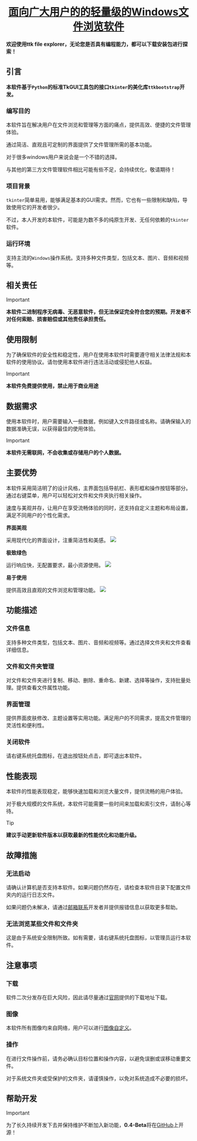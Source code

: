 <h1 align="center"><img src="./images/icon.png" alt=""/><a href="https://pyheight.github.io/ttk-file-explorer/">面向广大用户的的轻量级的Windows文件浏览软件</a></h1>

**欢迎使用ttk file explorer，无论您是否具有编程能力，都可以下载安装包进行探索！**

## 引言

**本软件基于`Python`的标准TkGUI工具包的接口`tkinter`的美化库`ttkbootstrap`开发。**

### 编写目的

本软件旨在解决用户在文件浏览和管理等方面的痛点，提供高效、便捷的文件管理体验。

通过简洁、直观且可定制的界面提供了文件管理所需的基本功能。

对于很多windows用户来说会是一个不错的选择。

与其他的第三方文件管理软件相比可能有些不足，会持续优化，敬请期待！

### 项目背景

`tkinter`简单易用，能够满足基本的GUI需求。然而，它也有一些限制和缺陷，导致使用它的开发者很少。

不过，本人开发的本软件，可能是为数不多的纯原生开发、无任何依赖的`tkinter`软件。

### 运行环境

支持主流的`Windows`操作系统。支持多种文件类型，包括文本、图片、音频和视频等。

## 相关责任

> [!IMPORTANT]
>**本软件二进制程序无病毒、无恶意软件，但无法保证完全符合您的预期。开发者不对任何索赔、损害赔偿或其他责任承担责任。**

## 使用限制

为了确保软件的安全性和稳定性，用户在使用本软件时需要遵守相关法律法规和本软件的使用协议。请勿使用本软件进行违法活动或侵犯他人权益。

> [!IMPORTANT]
>**本软件免费提供使用，禁止用于商业用途**

## 数据需求

使用本软件时，用户需要输入一些数据，例如键入文件路径或名称。请确保输入的数据准确无误，以获得最佳的使用体验。

> [!IMPORTANT]
>**本软件无需联网，不会收集或存储用户的个人数据。**

## 主要优势

本软件采用简洁明了的设计风格，主界面包括导航栏、表形框和操作按钮等部分。通过右键菜单，用户可以轻松对文件和文件夹执行相关操作。

速度与美观并存，让用户在享受流畅体验的同时，还支持自定义主题和布局设置，满足不同用户的个性化需求。

**界面美观**

采用现代化的界面设计，注重简洁性和美感。
![](./images/0.3-BETA/main.png)

**极致绿色**

运行响应快，无配置要求，最小资源使用。
![](./images//0.3-BETA/menu_in.png)

**易于使用**

提供高效且直观的文件浏览和管理功能。
![](./images/0.3-BETA/file.png)

## 功能描述

### 文件信息

支持多种文件类型，包括文本、图片、音频和视频等。通过选择文件夹和文件查看详细信息。

### 文件和文件夹管理

对文件和文件夹进行复制、移动、删除、重命名、新建、选择等操作，支持批量处理。提供查看文件属性功能。

### 界面管理

提供界面皮肤修改、主题设置等实用功能。满足用户的不同需求，提高文件管理的灵活性和便利性。

### 关闭软件

请右键系统托盘图标，在退出按钮处点击，即可退出本软件。

## 性能表现

本软件的性能表现稳定，能够快速加载和浏览大量文件，提供流畅的用户体验。

对于极大规模的文件系统，本软件可能需要一些时间来加载和索引文件，请耐心等待。

> [!TIP]
>**建议手动更新软件版本以获取最新的性能优化和功能升级。**

## 故障措施

### 无法启动

请确认计算机是否支持本软件。如果问题仍然存在，请检查本软件目录下配置文件夹内的运行日志文件。

如果问题仍未解决，请通过[邮箱联系](mailto:276581780@qq.com)开发者并提供报错信息以获取更多帮助。

### 无法浏览某些文件和文件夹

这是由于系统安全限制所致。如有需要，请右键系统托盘图标，以管理员运行本软件。

## 注意事项

### 下载

软件二次分发存在巨大风险，因此请尽量通过[官网](https://pyheight.github.io/ttk-file-explorer/)提供的下载地址下载。

### 图像

本软件所有图像均来自网络，用户可以进行[图像自定义](https://www.iconfont.cn/)。

### 操作

在进行文件操作前，请务必确认目标位置和操作内容，以避免误删或误移动重要文件。

对于系统文件夹或受保护的文件夹，请谨慎操作，以免对系统造成不必要的损坏。

## 帮助开发
> [!IMPORTANT]
> 为了长久持续开发下去并保持维护不断加入新功能，**0.4-Beta**将在[GitHub](https://github.com/pyheight/ttk-file-explorer/)上开源！
